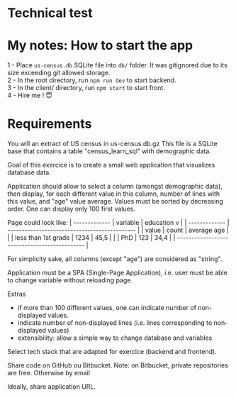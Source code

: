 # Technical test

# My notes: How to start the app

1 - Place ```us-census.db``` SQLite file into ```db/``` folder. It was gitignored due to its size exceeding git allowed storage.<br />
2 - In the root directory, run ```npm run dev``` to start backend.<br />
3 - In the client/ directory, run ```npm start``` to start front.<br />
4 - Hire me ! 😇<br />

# Requirements

You will an extract of US census in us-census.db.gz
This file is a SQLite base that contains a table "census_learn_sql” with demographic data.


Goal of this exercice is to create a small web application that visualizes database data.


Application should allow to select a column (amongst demographic data), then display, for each different value in this column, number of lines with this value, and "age" value average.
Values must be sorted by decreasing order. One can display only 100 first values.


Page could look like:
|              -------------
|    variable | education v |
|              -------------
|    ---------------------------------------------
|    | value               | count | average age |
|    | less than 1st grade | 1234  | 45,5        |
|    |  PhD                | 123   | 34,4        |
|    ---------------------------------------------
|

For simplicity sake, all columns (except "age") are considered as "string".

Application must be a SPA (Single-Page Application), i.e. user must be able to change variable without reloading page.

Extras
* if more than 100 different values, one can indicate number of non-displayed values.
* indicate number of non-displayed lines (i.e. lines corresponding to non-displayed values)
* extensibility: allow a simple way to change database and variables


Select tech stack that are adapted for exercice (backend and frontend).


Share code on GitHub ou Bitbucket.
Note: on Bitbucket, private repositories are free.
Otherwise by email


Ideally, share application URL.
